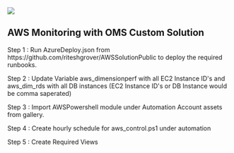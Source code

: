 <html>

<body>
<a href="https://portal.azure.com/#create/Microsoft.Template/uri/https%3A%2F%2Fraw.githubusercontent.com%2Friteshgrover%2FAWSsolutionPublic%2Fmaster%2FAzureDeploy5.json">
    <img src="https://camo.githubusercontent.com/9285dd3998997a0835869065bb15e5d500475034/687474703a2f2f617a7572656465706c6f792e6e65742f6465706c6f79627574746f6e2e706e67" data-canonical-src="http://azuredeploy.net/deploybutton.png" style="max-width:100%;">
</a>
<h2>AWS Monitoring with OMS Custom Solution</h2>

<p>Step 1 : Run AzureDeploy.json from https://github.com/riteshgrover/AWSSolutionPublic to deploy the required runbooks.</p>
<p>Step 2 : Update Variable aws_dimensionperf with all EC2 Instance ID's and aws_dim_rds with all DB instances (EC2 Instance ID's or DB Instance would be comma saperated)</p>
<p>Step 3 : Import AWSPowershell module under Automation Account assets from gallery.</p>
<p>Step 4 : Create hourly schedule for aws_control.ps1 under automation</p>
<p>Step 5 : Create Required Views</p>

</body>
</html>
